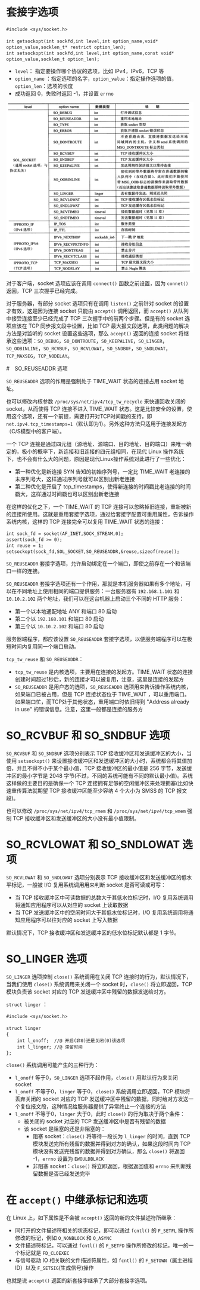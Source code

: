 # 套接字选项

```
#include <sys/socket.h>

int getsockopt(int sockfd,int level,int option_name,void* option_value,socklen_t* restrict option_len);
int setsockopt(int sockfd,int level,int option_name,const void* option_value,socklen_t option_len);
```

- `level`： 指定要操作哪个协议的选项，比如 IPv4，IPv6，TCP 等
- `option_name` ：指定选项的名字，`option_value`：指定操作选项的值，`option_len`：选项的长度
- 成功返回 0，失败时返回 -1，并设置 `errno`

![](./img/socket_option.png)

对于客户端，socket 选项应该在调用 `connect()` 函数之前设置，因为 `connet()` 返回，TCP 三次握手已经完成。

对于服务器，有部分 socket 选项只有在调用 `listen()` 之前针对 socket 的设置才有效，这是因为连接 socket 只能由 `accept()` 调用返回，而 `accept()` 从队列中接受连接至少已经完成了  TCP 三次握手中的前两个步骤。但是有的 socket 选项应该在 TCP 同步报文段中设置，比如 TCP 最大报文段选项，此类问题的解决方法是对监听的 socket 设置这些选项，那么 `accept()` 返回的连接 socket 将继承这些选项：`SO_DEBUG`，`SO_DONTROUTE`，`SO_KEEPALIVE`，`SO_LINGER`，`SO_OOBINLINE`，`SO_RCVBUF`，`SO_RCVLOWAT`，`SO_SNDBUF`，`SO_SNDLOWAT`，`TCP_MAXSEG`，`TCP_NODELAY`。

#　SO_REUSEADDR 选项

`SO_REUSEADDR` 选项的作用是强制处于 TIME_WAIT 状态的连接占用 socket 地址。

也可以修改内核参数 `/proc/sys/net/ipv4/tcp_tw_recycle` 来快速回收关闭的 socket，从而使得  TCP 连接不进入 TIME_WAIT 状态。这是比较安全的设置，使用这个选项，还有一个前提，需要打开对TCP时间戳的支持，即 `net.ipv4.tcp_timestamps=1`（默认即为1）。另外这种方法只适用于连接发起方（C/S模型中的客户端）。

一个 TCP 连接是通过四元组（源地址、源端口、目的地址、目的端口）来唯一确定的，极小的概率下，新连接和旧连接的四元组相同，在现代 Linux 操作系统下，也不会有什么大的问题，原因是现代Linux操作系统对此进行了一些优化：

- 第一种优化是新连接 SYN 告知的初始序列号，一定比 TIME_WAIT 老连接的末序列号大，这样通过序列号就可以区别出新老连接
- 第二种优化是开启了 tcp_timestamps，使得新连接的时间戳比老连接的时间戳大，这样通过时间戳也可以区别出新老连接

在这样的优化之下，一个 TIME_WAIT 的 TCP 连接可以忽略掉旧连接，重新被新的连接所使用。这就是重用套接字选项，通过给套接字配置可重用属性，告诉操作系统内核，这样的 TCP 连接完全可以复用 TIME_WAIT 状态的连接：

```
int sock_fd = socket(AF_INET,SOCK_STREAM,0);
assert(sock_fd >= 0);
int reuse = 1;
setsockopt(sock_fd,SOL_SOCKET,SO_REUSEADDR,&reuse,sizeof(reuse));
```

`SO_REUSEADDR` 套接字选项，允许启动绑定在一个端口，即使之前存在一个和该端口一样的连接。

`SO_REUSEADDR` 套接字选项还有一个作用，那就是本机服务器如果有多个地址，可以在不同地址上使用相同的端口提供服务：一台服务器有 `192.168.1.101` 和`10.10.2.102` 两个地址，我们可以在这台机器上启动三个不同的 HTTP 服务：

- 第一个以本地通配地址 ANY 和端口 80 启动
- 第二个以 `192.168.101` 和端口 80 启动
- 第三个以 `10.10.2.102` 和端口 80 启动

服务器端程序，都应该设置 `SO_REUSEADDR` 套接字选项，以便服务端程序可以在极短时间内复用同一个端口启动。

`tcp_tw_reuse` 和 `SO_REUSEADDR`：

- `tcp_tw_reuse` 是内核选项，主要用在连接的发起方。TIME_WAIT 状态的连接创建时间超过1秒后，新的连接才可以被复用，注意，这里是连接的发起方
- `SO_REUSEADDR` 是用户态的选项，`SO_REUSEADDR` 选项用来告诉操作系统内核，如果端口已被占用，但是 TCP 连接状态位于 TIME_WAIT ，可以重用端口。如果端口忙，而TCP处于其他状态，重用端口时依旧得到 "Address already in use" 的错误信息。注意，这里一般都是连接的服务方

# SO_RCVBUF 和 SO_SNDBUF 选项

`SO_RCVBUF` 和 `SO_SNDBUF` 选项分别表示 TCP 接收缓冲区和发送缓冲区的大小，当使用 `setsockopt()` 来设置接收缓冲区和发送缓冲区的大小时，系统都会将其值加倍，并且不得不小于某个最小值，TCP 接收缓冲区的最小值是 256 字节，发送缓冲区的最小字节是  2048 字节(不过，不同的系统可能有不同的默认最小值)。系统这样做的主要目的是确保一个 TCP 连接拥有足够的空闲缓冲区来处理拥塞(比如快速重传算法就期望 TCP 接收缓冲区能至少容纳 4 个大小为 SMSS 的 TCP 报文段)。

也可以修改 `/proc/sys/net/ipv4/tcp_rmem` 和 `/proc/sys/net/ipv4/tcp_wmem` 强制 TCP 接收缓冲区和发送缓冲区的大小没有最小值限制。

# SO_RCVLOWAT 和 SO_SNDLOWAT 选项

`SO_RCVLOWAT` 和 `SO_SNDLOWAT` 选项分别表示 TCP 接收缓冲区和发送缓冲区的低水平标记，一般被 I/O 复用系统调用用来判断 socket 是否可读或可写：

- 当 TCP 接收缓冲区中可读数据的总数大于其低水位标记时，I/O 复用系统调用将通知应用程序可以从对应的 socket 上读取数据
- 当 TCP 发送缓冲区中的空闲时间大于其低水位标记时，I/O 复用系统调用将通知应用程序可以往对应的 socket 上写入数据

默认情况下，TCP 接收缓冲区和发送缓冲区的低水位标记默认都是 1 字节。

# SO_LINGER 选项

`SO_LINGER` 选项控制 `close()` 系统调用在关闭 TCP 连接时的行为，默认情况下，当我们使用 `close()` 系统调用来关闭一个 socket 时，`close()` 将立即返回，TCP 模块负责该 socket 对应的 TCP 发送缓冲区中残留的数据发送给对方。

`struct linger` ：

```
#include <sys/socket.h>

struct linger
{
	int l_onoff;  //@ 开启(非0)还是关闭(0)该选项
	int l_linger; //@ 滞留时间
};
```

`close()` 系统调用可能产生的三种行为：

- `l_onoff` 等于0，`SO_LINGER` 选项不起作用，`close()` 用默认行为来关闭 socket
- `l_onoff` 不等于0，`linger` 等于0，`close()` 系统调用立即返回，TCP 模块将丢弃关闭的 socket 对应的 TCP 发送缓冲区中残留的数据，同时给对方发送一个复位报文段，这种情况给服务器提供了异常终止一个连接的方法
- `l_onoff` 不等于0，`linger` 大于0，此时 `close()` 的行为取决于两个条件：
  - 被关闭的 socket 对应的 TCP 发送缓冲区中是否有残留的数据
  - 该 socket 是阻塞的还是非阻塞的：
    - 阻塞 socket：`close()` 将等待一段长为 `l_linger` 的时间，直到 TCP 模块发送完所有残留的数据并得到对方的确认，如果这段时间内  TCP 模块没有发送完残留的数据并得到对方确认，那么 `close()` 将返回 -1，`errno` 设置为 `EWOULDBLACK`
    - 非阻塞 socket：`close()` 将立即返回，根据返回值和 `errno` 来判断残留数据是否已经发送完毕

# 在 `accept()` 中继承标记和选项

在 Linux 上，如下属性是不会被 `accept()` 返回的新的文件描述符所继承：

- 同打开的文件描述符相关的状态标记，即可以通过 `fcntl()`  的 `F_SETFL` 操作所修改的标记，例如 `O_NONBLOCK` 和 `O_ASYNC`
- 文件描述符标记，可以通过 `fcntl()`  的 `F_SETFD` 操作所修改的标记，唯一的一个标记就是 `FD_CLOEXEC`
- 与信号驱动 IO 相关联的文件描述符属性，如 `fcntl()` 的 `F_SETOWN`（属主进程 ID）以及 `F_SETSIG`(生成信号)操作

也就是说 `accept()` 返回的新套接字继承了大部分套接字选项。
